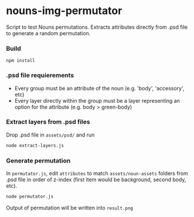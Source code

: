 # nouns-img-permutator

Script to test Nouns permutations. Extracts attributes directly from .psd file to generate a random permutation.

### Build

```
npm install
```

### .psd file requierements

- Every group must be an attribute of the noun (e.g. 'body', 'accessory', etc)
- Every layer directly within the group must be a layer representing an option for the attribute (e.g. body > green-body)

### Extract layers from .psd files

Drop .psd file in `assets/psd/` and run 

```sh
node extract-layers.js
```

### Generate permutation

In `permutator.js`, edit `attributes` to match `assets/noun-assets` folders from .psd file in order of z-index (first item would be background, second body, etc).

```sh
node permutator.js
```

Output of permutation will be written into `result.png`
